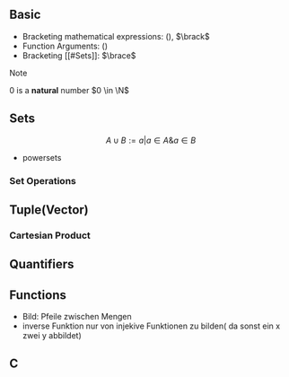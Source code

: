 ## Basic
- Bracketing mathematical expressions: $\lparen \rparen$, $\brack$
- Function Arguments: $\lparen \rparen$
- Bracketing [[#Sets]]: $\brace$


>[!Note]
>0 is a **natural** number $0 \in \N$
>
## Sets
$$
A \cup B := {a | a \in A \& a \in B}
$$

- powersets
### Set Operations

## Tuple(Vector)

### Cartesian Product

## Quantifiers

## Functions

- Bild: Pfeile zwischen Mengen 
- inverse Funktion nur von injekive Funktionen zu bilden( da sonst ein x zwei y abbildet)

## C
